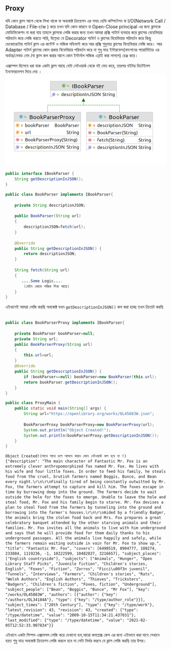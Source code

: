 ## Proxy
যদি কোন ক্লাস আগে থেকে লিখা থাকে বা অবজেক্ট ক্রিয়েশন এর সময় হেভি কম্পিটেশন বা
I/O(Network Call / Database / File-r/w ) করে তখন যদি কোন কারনে
বা Open-Close principal এর জন্য ক্লাসকে মোডিফিকেশন না করা যায় তাহলে
ক্লাসকে লেজি করার জন্য তখন আমরা প্রক্সি প্যটার্ন ব্যবহার করে ক্লাসের বেহেভিয়ার 
পরিবর্তন করে লেজি করতে পারি, উল্লেখ্য যে Decorator প্যটার্ন ও ক্লাসের বিহেভিয়ার
পরিবর্তন করে কিন্তু ডেকোরেটোর প্যটার্ন ক্লাস এর কন্টেন্ট ও লজিক মডিফাই করে আর 
প্রক্সি শুধুমাত্র ক্লাসের বিহেভিয়ার লেজি করে। আর Adapter প্যটার্ন ক্লাসের কোন প্রকার 
বিভেবিয়ার পরিবর্তন করে না শুধু মাত্র ইন্টারফেস(ফাংশনের প্যারামিট্যার এর অর্ডার/মেথড নেম
/বা ক্লাস কল করার আগে কোন ইন্টার্নাল লজিক এপ্লাই করা লাগলে)
চেঞ্জ করে। 

এক্সাম্পল হিসেবে ধরা যাক একটা ক্লাস আছে যেটা নেটওয়ার্ক থেকে বই ফেচ করে, তারপর বইটার 
ডিটেইলস ইনফোরমেশন দিয়ে দেয় ।
<img src="diagram.png"/>
```java
public interface IBookParser {
    String getDescriptionInJSON();
}
```

```java
public class BookParser implements IBookParser{

    private String descriptionJSON;

    public BookParser(String url)
    {
        descriptionJSON=fetch(url);
    }

    @Override
    public String getDescriptionInJSON() {
        return descriptionJSON;
    }

    String fetch(String url)
    {
       ....Some Logic....
        (মেইন কোডে লজিক লিখা আছে)
    }
}
```
এইখানেই আমরা লেজি করছি অবজেক্ট যখন `getDescriptionInJSON()` কল করা হচ্ছে 
তখন ক্রিয়েট করছি

```java

public class BookParserProxy implements IBookParser{

    private BookParser bookParser=null;
    private String url;
    public BookParserProxy(String url)
    {
        this.url=url;
    }
    @Override
    public String getDescriptionInJSON() {
        if (bookParser==null) bookParser=new BookParser(this.url);
        return bookParser.getDescriptionInJSON();
    }
}
```
```java
public class ProxyMain {
    public static void main(String[] args) {
        String url="https://openlibrary.org/works/OL45883W.json";

        BookParserProxy bookParserProxy=new BookParserProxy(url);
        System.out.println("Object Created!");
        System.out.println(bookParserProxy.getDescriptionInJSON());
    }
}
```
```
Object Created!(সাথে সাথে চলে আসবে কারন কোন নেটওয়ার্ক কল হবে না !)
{"description": "The main character of Fantastic Mr. Fox is an extremely clever anthropomorphized fox named Mr. Fox. He lives with his wife and four little foxes. In order to feed his family, he steals food from the cruel, brutish farmers named Boggis, Bunce, and Bean every night.\r\n\r\nFinally tired of being constantly outwitted by Mr. Fox, the farmers attempt to capture and kill him. The foxes escape in time by burrowing deep into the ground. The farmers decide to wait outside the hole for the foxes to emerge. Unable to leave the hole and steal food, Mr. Fox and his family begin to starve. Mr. Fox devises a plan to steal food from the farmers by tunneling into the ground and borrowing into the farmer's houses.\r\n\r\nAided by a friendly Badger, the animals bring the stolen food back and Mrs. Fox prepares a great celebratory banquet attended by the other starving animals and their families. Mr. Fox invites all the animals to live with him underground and says that he will provide food for them daily thanks to his underground passages. All the animals live happily and safely, while the farmers remain waiting outside in vain for Mr. Fox to show up.", "title": "Fantastic Mr. Fox", "covers": [6498519, 8904777, 108274, 233884, 1119236, -1, 10222599, 10482837, 3216657], "subject_places": ["English countryside"], "subjects": ["Animals", "Hunger", "Open Library Staff Picks", "Juvenile fiction", "Children's stories, English", "Foxes", "Fiction", "Zorros", "Ficci\u00f3n juvenil", "Tunnels", "Interviews", "Farmers", "Children's stories", "Rats", "Welsh Authors", "English Authors", "Thieves", "Tricksters", "Badgers", "Children's fiction", "Foxes, fiction", "Underground"], "subject_people": ["Bean", "Boggis", "Bunce", "Mr Fox"], "key": "/works/OL45883W", "authors": [{"author": {"key": "/authors/OL34184A"}, "type": {"key": "/type/author_role"}}], "subject_times": ["20th Century"], "type": {"key": "/type/work"}, "latest_revision": 43, "revision": 43, "created": {"type": "/type/datetime", "value": "2009-10-15T11:34:21.437031"}, "last_modified": {"type": "/type/datetime", "value": "2021-02-05T12:52:33.907834"}}
```

এইখানে একটা সিম্পন এক্সামপল লেজি করে দেখানো হল,আরো  কমপ্লেক্স কেস এর জন্য এইভাবে করা যাবে সেখানে হয়ত শুধু মাত্র অবজেক্ট ক্রিয়েশন লেজি করলে
হবে না সেটা নির্ভর করবে যে ক্লাস লেজি করছি তার উপর। 
